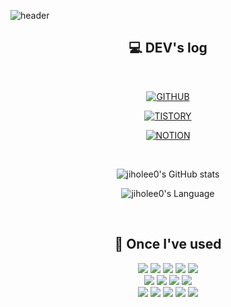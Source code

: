 ![header](https://capsule-render.vercel.app/api?type=waving&color=timeGradient&text=Welcome%20to%20Jiho's%20GitHub%20😃&animation=twinkling&fontSize=30&fontAlignY=40&fontAlign=74&height=200)

<div align="center">
  
  ## 💻 DEV's log
  <br>
  
  [![GITHUB](https://hits.seeyoufarm.com/api/count/incr/badge.svg?url=https%3A%2F%2Fgithub.com%2Fjiholee0&count_bg=%23F29494&title_bg=%232F2E2E&icon=github.svg&icon_color=%23FFFFFF&title=GITHUB&edge_flat=false)](https://github.com/jiholee0)
  
  [![TISTORY](https://hits.seeyoufarm.com/api/count/incr/badge.svg?url=https%3A%2F%2Feasyhomputer.tistory.com&count_bg=%237C86DE&title=TISTORY&title_bg=%232F2E2E&icon=blogger.svg&icon_color=%23FFFFFF&title=hits&edge_flat=false)](https://easyhomputer.tistory.com)
  
  [![NOTION](https://hits.seeyoufarm.com/api/count/incr/badge.svg?url=https%3A%2F%2Fhomputer.notion.site%2FJIHO-14d41d2e28604ef186f59765dbb27f79&count_bg=%2384E0D3&title=NOTION&title_bg=%232F2E2E&icon=notion.svg&icon_color=%23F8F7F7&title=&edge_flat=false)](https://www.notion.site/homputer/JIHO-14d41d2e28604ef186f59765dbb27f79)

  <br>
<!-- <img align="right" src="https://github-readme-stats.vercel.app/api/top-langs/?username=jiholee0&langs_count=10&layout=compact&card_width=400px"/>-->
  
  ![jiholee0's GitHub stats](https://github-readme-stats.vercel.app/api?username=jiholee0&show_icons=true&theme=tokyonight&count_private=true&card_width=400px)

  ![jiholee0's Language](https://github-readme-stats.vercel.app/api/top-langs/?username=jiholee0&langs_count=10&layout=compact&card_width=400px)
  
 
  
<br>

  ## 🔨 Once I've used
  
 <div>
  <img src="https://img.shields.io/badge/java-007396?style=for-the-badge&logo=java&logoColor=white"> 
  <img src="https://img.shields.io/badge/Spring Boot-6DB33F?style=for-the-badge&logo=spring boot&logoColor=white"> 
  <img src="https://img.shields.io/badge/oracle-F80000?style=for-the-badge&logo=oracle&logoColor=white"> 
  <img src="https://img.shields.io/badge/mysql-4479A1?style=for-the-badge&logo=mysql&logoColor=white"> 
  <img src="https://img.shields.io/badge/firebase-FFCA28?style=for-the-badge&logo=firebase&logoColor=white">
  <br>

  <img src="https://img.shields.io/badge/linux-FCC624?style=for-the-badge&logo=linux&logoColor=black"> 
  <img src="https://img.shields.io/badge/amazonaws-232F3E?style=for-the-badge&logo=amazon aws&logoColor=white"> 
  <img src="https://img.shields.io/badge/apache tomcat-F8DC75?style=for-the-badge&logo=apachetomcat&logoColor=black">
  <img src="https://img.shields.io/badge/Amazon RDS-527FFF?style=for-the-badge&logo=amazon rds&logoColor=white">
  <br>
  
  <img src="https://img.shields.io/badge/python-3776AB?style=flat-square&logo=python&logoColor=white"> 
  <img src="https://img.shields.io/badge/html5-E34F26?style=flat-square&logo=html5&logoColor=white"> 
  <img src="https://img.shields.io/badge/css-1572B6?style=flat-square&logo=css3&logoColor=white"> 
  <img src="https://img.shields.io/badge/javascript-F7DF1E?style=flat-square&logo=javascript&logoColor=black"> 
  <img src="https://img.shields.io/badge/bootstrap-7952B3?style=flat-square&logo=bootstrap&logoColor=white">
  <br>
  
  </div>
</div>

<!-- [![Solved.ac](http://mazassumnida.wtf/api/v2/generate_badge?boj=dlwlgh1254)](https://solved.ac/dlwlgh1254) -->

